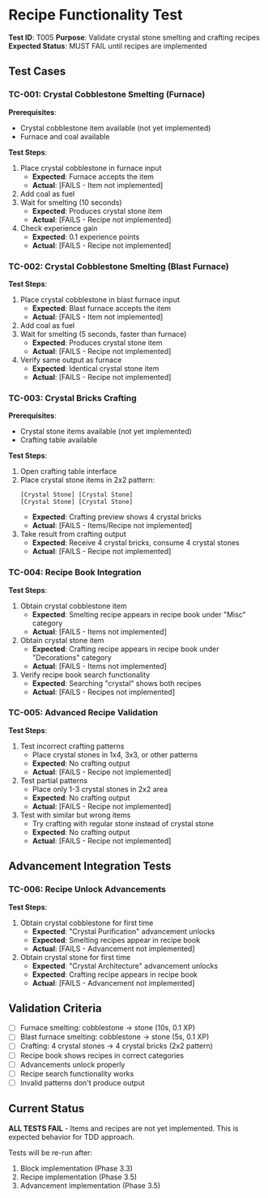 # Recipe Functionality Test

**Test ID**: T005
**Purpose**: Validate crystal stone smelting and crafting recipes
**Expected Status**: MUST FAIL until recipes are implemented

## Test Cases

### TC-001: Crystal Cobblestone Smelting (Furnace)

**Prerequisites**:
- Crystal cobblestone item available (not yet implemented)
- Furnace and coal available

**Test Steps**:
1. Place crystal cobblestone in furnace input
   - **Expected**: Furnace accepts the item
   - **Actual**: [FAILS - Item not implemented]
2. Add coal as fuel
3. Wait for smelting (10 seconds)
   - **Expected**: Produces crystal stone item
   - **Actual**: [FAILS - Recipe not implemented]
4. Check experience gain
   - **Expected**: 0.1 experience points
   - **Actual**: [FAILS - Recipe not implemented]

### TC-002: Crystal Cobblestone Smelting (Blast Furnace)

**Test Steps**:
1. Place crystal cobblestone in blast furnace input
   - **Expected**: Blast furnace accepts the item
   - **Actual**: [FAILS - Item not implemented]
2. Add coal as fuel
3. Wait for smelting (5 seconds, faster than furnace)
   - **Expected**: Produces crystal stone item
   - **Actual**: [FAILS - Recipe not implemented]
4. Verify same output as furnace
   - **Expected**: Identical crystal stone item
   - **Actual**: [FAILS - Recipe not implemented]

### TC-003: Crystal Bricks Crafting

**Prerequisites**:
- Crystal stone items available (not yet implemented)
- Crafting table available

**Test Steps**:
1. Open crafting table interface
2. Place crystal stone items in 2x2 pattern:
   ```
   [Crystal Stone] [Crystal Stone]
   [Crystal Stone] [Crystal Stone]
   ```
   - **Expected**: Crafting preview shows 4 crystal bricks
   - **Actual**: [FAILS - Items/Recipe not implemented]
3. Take result from crafting output
   - **Expected**: Receive 4 crystal bricks, consume 4 crystal stones
   - **Actual**: [FAILS - Recipe not implemented]

### TC-004: Recipe Book Integration

**Test Steps**:
1. Obtain crystal cobblestone item
   - **Expected**: Smelting recipe appears in recipe book under "Misc" category
   - **Actual**: [FAILS - Items not implemented]
2. Obtain crystal stone item
   - **Expected**: Crafting recipe appears in recipe book under "Decorations" category
   - **Actual**: [FAILS - Items not implemented]
3. Verify recipe book search functionality
   - **Expected**: Searching "crystal" shows both recipes
   - **Actual**: [FAILS - Recipes not implemented]

### TC-005: Advanced Recipe Validation

**Test Steps**:
1. Test incorrect crafting patterns
   - Place crystal stones in 1x4, 3x3, or other patterns
   - **Expected**: No crafting output
   - **Actual**: [FAILS - Recipe not implemented]
2. Test partial patterns
   - Place only 1-3 crystal stones in 2x2 area
   - **Expected**: No crafting output
   - **Actual**: [FAILS - Recipe not implemented]
3. Test with similar but wrong items
   - Try crafting with regular stone instead of crystal stone
   - **Expected**: No crafting output
   - **Actual**: [FAILS - Recipe not implemented]

## Advancement Integration Tests

### TC-006: Recipe Unlock Advancements

**Test Steps**:
1. Obtain crystal cobblestone for first time
   - **Expected**: "Crystal Purification" advancement unlocks
   - **Expected**: Smelting recipes appear in recipe book
   - **Actual**: [FAILS - Advancement not implemented]
2. Obtain crystal stone for first time
   - **Expected**: "Crystal Architecture" advancement unlocks
   - **Expected**: Crafting recipe appears in recipe book
   - **Actual**: [FAILS - Advancement not implemented]

## Validation Criteria

- [ ] Furnace smelting: cobblestone → stone (10s, 0.1 XP)
- [ ] Blast furnace smelting: cobblestone → stone (5s, 0.1 XP)
- [ ] Crafting: 4 crystal stones → 4 crystal bricks (2x2 pattern)
- [ ] Recipe book shows recipes in correct categories
- [ ] Advancements unlock properly
- [ ] Recipe search functionality works
- [ ] Invalid patterns don't produce output

## Current Status

**ALL TESTS FAIL** - Items and recipes are not yet implemented. This is expected behavior for TDD approach.

Tests will be re-run after:
1. Block implementation (Phase 3.3)
2. Recipe implementation (Phase 3.5)
3. Advancement implementation (Phase 3.5)